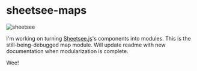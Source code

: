 # sheetsee-maps

![sheetsee](https://raw.github.com/jllord/sheetsee-cache/master/img/sheetsee-03.png)

I'm working on turning [Sheetsee.js](http://www.github.com/jlord/sheetsee.js)'s components into modules. This is the still-being-debugged map module. Will update readme with new documentation when modularization is complete. 

Wee!